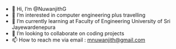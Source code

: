 - 👋 Hi, I’m @NuwanjithG
- 👀 I’m interested in computer engineering plus travelling
- 🌱 I’m currently learning at Faculty of Engineering University of Sri Jayewardenepura
- 💞️ I’m looking to collaborate on coding projects
- 📫 How to reach me via email : mnuwanjith@gmail.com

<!---
NuwanjithG/NuwanjithG is a ✨ special ✨ repository because its `README.md` (this file) appears on your GitHub profile.
You can click the Preview link to take a look at your changes.
--->
